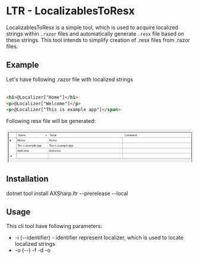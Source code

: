 # LTR - LocalizablesToResx

LocalizablesToResx is a simple tool, which is used to acquire localized strings within `.razor` files and automatically generate `.resx` file based on these strings. This tool intends to simplify creation of .resx files from .razor files.


## Example

Let's have following .razor file with localized strings
```html

<h1>@Localizer["Home"]</h1>
<p>@Localizer["Welcome"]</p>
<p>@Localizer["This is example app"]</span>

```

Following resx file will be generated:

![example](../../images/example-resx.png)

## Installation

dotnet tool install AXSharp.ltr --prerelease --local


## Usage

This cli tool have following parameters:

- -i (--identifier) - identifier represent localizer, which is used to locate localized strings
- -o (--)
-f
-d
-o